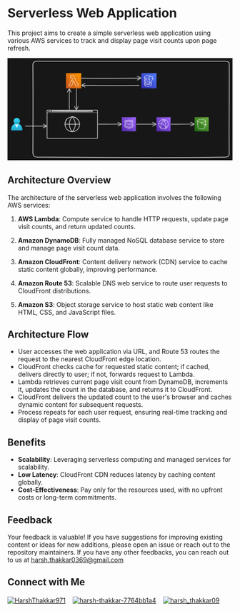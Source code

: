# Serverless Web Application

This project aims to create a simple serverless web application using various AWS services to track and display page visit counts upon page refresh.

<img src="https://github.com/Harsh971/AWS-Projects/blob/main/AWS%20DynamoDB/Serverless%20Web%20Application/architecture.png"></img>

## Architecture Overview

The architecture of the serverless web application involves the following AWS services:

1. **AWS Lambda**: Compute service to handle HTTP requests, update page visit counts, and return updated counts.

2. **Amazon DynamoDB**: Fully managed NoSQL database service to store and manage page visit count data.

3. **Amazon CloudFront**: Content delivery network (CDN) service to cache static content globally, improving performance.

4. **Amazon Route 53**: Scalable DNS web service to route user requests to CloudFront distributions.

5. **Amazon S3**: Object storage service to host static web content like HTML, CSS, and JavaScript files.

## Architecture Flow

- User accesses the web application via URL, and Route 53 routes the request to the nearest CloudFront edge location.
- CloudFront checks cache for requested static content; if cached, delivers directly to user; if not, forwards request to Lambda.
- Lambda retrieves current page visit count from DynamoDB, increments it, updates the count in the database, and returns it to CloudFront.
- CloudFront delivers the updated count to the user's browser and caches dynamic content for subsequent requests.
- Process repeats for each user request, ensuring real-time tracking and display of page visit counts.

## Benefits

- **Scalability**: Leveraging serverless computing and managed services for scalability.
- **Low Latency**: CloudFront CDN reduces latency by caching content globally.
- **Cost-Effectiveness**: Pay only for the resources used, with no upfront costs or long-term commitments.

## Feedback

Your feedback is valuable! If you have suggestions for improving existing content or ideas for new additions, please open an issue or reach out to the repository maintainers. If you have any other feedbacks, you can reach out to us at harsh.thakkar0369@gmail.com


## Connect with Me
<p>

 <a href="https://twitter.com/HarshThakkar971" target="blank"><img align="center" src="https://img.freepik.com/premium-vector/vector-new-twitter-x-white-logo-black-background_744381-866.jpg" alt="HarshThakkar971" height="40" width="50" /></a>
  &nbsp;&nbsp;
  	<a href="https://linkedin.com/in/harsh-thakkar-7764bb1a4" target="blank"><img align="center" src="https://upload.wikimedia.org/wikipedia/commons/thumb/c/ca/LinkedIn_logo_initials.png/800px-LinkedIn_logo_initials.png" alt="harsh-thakkar-7764bb1a4" height="40" width="40" /></a>
  &nbsp;&nbsp;
 <a href="https://instagram.com/harsh_thakkar09" target="blank"><img align="center" src="https://upload.wikimedia.org/wikipedia/commons/thumb/e/e7/Instagram_logo_2016.svg/768px-Instagram_logo_2016.svg.png" alt="harsh_thakkar09" height="40" width="40" /></a>
</p>
